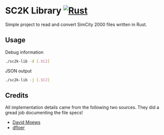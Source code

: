 # SC2K Library [![Rust](https://github.com/spalter/sc2k-lib/actions/workflows/rust.yml/badge.svg?branch=main)](https://github.com/spalter/sc2k-lib/actions/workflows/rust.yml)
Simple project to read and convert SimCity 2000 files written in Rust.

## Usage

Debug information
```bash
./sc2k-lib -d [.SC2]
```

JSON output
```bash
./sc2k-lib -j [.SC2]
```


## Credits
All implementation details came from the following two sources. They did a gread job documenting the file specs!

- [David Moews](https://djm.cc/simcity-2000-info.txt)
- [dfloer](https://github.com/dfloer/SC2k-docs/tree/master)